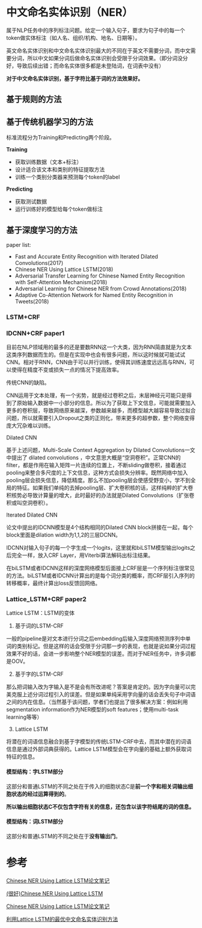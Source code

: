 # 中文命名实体识别（NER）

属于NLP任务中的序列标注问题。给定一个输入句子，要求为句子中的每一个token做实体标注（如人名、组织/机构、地名、日期等）。

英文命名实体识别和中文命名实体识别最大的不同在于英文不需要分词，而中文需要分词，所以中文如果分词后做命名实体识别会受限于分词效果。（即分词没分好，导致后续出错；而命名实体很多都是未登陆词，在词表中没有）

**对于中文命名实体识别，基于字符比基于词的方法效果好。**

## 基于规则的方法

## 基于传统机器学习的方法

标准流程分为Training和Predicting两个阶段。

**Training**

* 获取训练数据（文本+标注）
* 设计适合该文本和类别的特征提取方法
* 训练一个类别分类器来预测每个token的label

**Predicting**

* 获取测试数据
* 运行训练好的模型给每个token做标注

## 基于深度学习的方法

paper list:

* Fast and Accurate Entity Recognition with Iterated Dilated Convolutions(2017)
* Chinese NER Using Lattice LSTM(2018)
* Adversarial Transfer Learning for Chinese Named Entity Recognition with Self-Attention Mechanism(2018)
* Adversarial Learning for Chinese NER from Crowd Annotations(2018)
* Adaptive Co-Attention Network for Named Entity Recognition in Tweets(2018)

### LSTM+CRF

### IDCNN+CRF paper1

目前在NLP领域用的最多的还是要数RNN这一个大类，因为RNN简直就是为文本这类序列数据而生的。但是在实现中也会有很多问题，所以这时候就可能试试CNN。相对于RNN，CNN由于可以并行训练，使得其训练速度远远高与RNN，可以使得在精度不变或损失一点的情况下提高效率。

传统CNN的缺陷。

CNN运用于文本处理，有一个劣势，就是经过卷积之后，末层神经元可能只是得到了原始输入数据中一小部分的信息。所以为了获取上下文信息，可能就需要加入更多的卷积层，导致网络原来越深，参数越来越多，而模型越大越容易导致过拟合问题，所以就需要引入Dropout之类的正则化，带来更多的超参数，整个网络变得庞大冗杂难以训练。

Dilated CNN

基于上述问题，Multi-Scale Context Aggregation by Dilated Convolutions一文中提出了 dilated convolutions ，中文意思大概是“空洞卷积”。正常CNN的filter，都是作用在输入矩阵一片连续的位置上，不断sliding做卷积，接着通过pooling来整合多尺度的上下文信息，这种方式会损失分辨率。既然网络中加入pooling层会损失信息，降低精度。那么不加pooling层会使感受野变小，学不到全局的特征。如果我们单纯的去掉pooling层、扩大卷积核的话，这样纯粹的扩大卷积核势必导致计算量的增大，此时最好的办法就是Dilated Convolutions（扩张卷积或叫空洞卷积）。

Iterated Dilated CNN

论文中提出的IDCNN模型是4个结构相同的Dilated CNN block拼接在一起，每个block里面是dilation width为1,1,2的三层DCNN。

IDCNN对输入句子的每一个字生成一个logits，这里就和biLSTM模型输出logits之后完全一样，放入CRF Layer，用Viterbi算法解码出标注结果。

在biLSTM或者IDCNN这样的深度网络模型后面接上CRF层是一个序列标注很常见的方法。biLSTM或者IDCNN计算出的是每个词分类的概率，而CRF层引入序列的转移概率，最终计算出loss反馈回网络。

### Lattice\_LSTM+CRF paper2

Lattice LSTM：LSTM的变体

1. 基于词的LSTM-CRF

一般的pipeline是对文本进行分词之后embedding后输入深度网络预测序列中单词的类别标记。但是这样的话会受限于分词那一步的表现，也就是说如果分词过程效果不好的话，会进一步影响整个NER模型的误差。而对于NER任务中，许多词都是OOV。

2. 基于字的LSTM-CRF

那么把词输入改为字输入是不是会有所改进呢？答案是肯定的。因为字向量可以完美克服上述分词过程引入的误差。但是如果单纯采用字向量的话会丢失句子中词语之间的内在信息。（当然基于该问题，学者们也提出了很多解决方案：例如利用segmentation information作为NER模型的soft features；使用multi-task learning等等）

3. Lattice LSTM

将潜在的词语信息融合到基于字模型的传统LSTM-CRF中去，而其中潜在的词语信息是通过外部词典获得的。Lattice LSTM模型会在字向量的基础上额外获取词特征的信息。

#### 模型结构：字LSTM部分

这部分和普通LSTM的不同之处在于传入的细胞状态C是**前一个字和相关词输出细胞状态的经过运算得到的**。

**所以输出细胞状态C不仅包含字符有关的信息，还包含以该字符结尾的词的信息。**

#### 模型结构：词LSTM部分

这部分和普通LSTM的不同之处在于**没有输出门**。

# 参考

[Chinese NER Using Lattice LSTM论文笔记](https://www.jianshu.com/p/cdd2061f057b)

[(很好)Chinese NER Using Lattice LSTM](https://blog.csdn.net/sinat_18665801/article/details/90578208)

[Chinese NER Using Lattice LSTM论文笔记](https://www.jianshu.com/p/cdd2061f057b)

[利用Lattice LSTM的最优中文命名实体识别方法](http://baijiahao.baidu.com/s?id=1604786068701856320&wfr=spider&for=pc)

